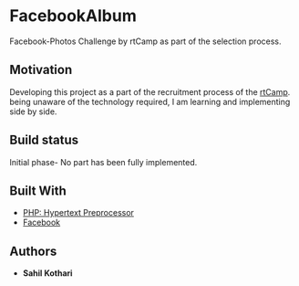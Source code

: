 # FacebookAlbum
Facebook-Photos Challenge by rtCamp as part of the selection process.

## Motivation
Developing this project as a part of the recruitment process of the [rtCamp](https://careers.rtcamp.com/web-engineer/assignments/). being unaware of the technology required, I am learning and implementing side by side.

## Build status
Initial phase- No part has been fully implemented.




## Built With

* [PHP: Hypertext Preprocessor](http://php.net/) 
* [Facebook](https://www.facebook.com/) 


## Authors

* **Sahil Kothari** 
